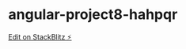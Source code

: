 # angular-project8-hahpqr

[Edit on StackBlitz ⚡️](https://stackblitz.com/edit/angular-project8-hahpqr)